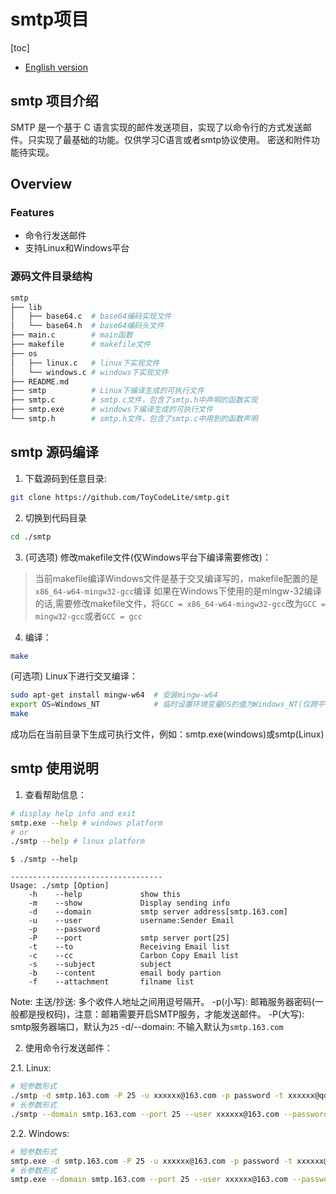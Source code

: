 # smtp项目  

[toc]

* [English version](./README.md)

## smtp 项目介绍  

SMTP 是一个基于 C 语言实现的邮件发送项目，实现了以命令行的方式发送邮件。只实现了最基础的功能。仅供学习C语言或者smtp协议使用。
密送和附件功能待实现。

## Overview  

### Features  

* 命令行发送邮件
* 支持Linux和Windows平台

### 源码文件目录结构  

```sh
smtp
├── lib
│   ├── base64.c  # base64编码实现文件
│   └── base64.h  # base64编码头文件
├── main.c        # main函数
├── makefile      # makefile文件
├── os
│   ├── linux.c   # linux下实现文件
│   └── windows.c # windows下实现文件
├── README.md
├── smtp          # Linux下编译生成的可执行文件
├── smtp.c        # smtp.c文件，包含了smtp.h中声明的函数实现
├── smtp.exe      # windows下编译生成的可执行文件
└── smtp.h        # smtp.h文件，包含了smtp.c中用到的函数声明
```

## smtp 源码编译  

1. 下载源码到任意目录:  

 ```bash
git clone https://github.com/ToyCodeLite/smtp.git
 ```

2. 切换到代码目录  

```bash
cd ./smtp
```

3. (可选项) 修改makefile文件(仅Windows平台下编译需要修改)：

> 当前makefile编译Windows文件是基于交叉编译写的，makefile配置的是`x86_64-w64-mingw32-gcc`编译
> 如果在Windows下使用的是mingw-32编译的话,需要修改makefile文件，将`GCC = x86_64-w64-mingw32-gcc`改为`GCC = mingw32-gcc`或者`GCC = gcc`

4. 编译：

```bash
make
```

(可选项) Linux下进行交叉编译：

```bash
sudo apt-get install mingw-w64  # 安装mingw-w64
export OS=Windows_NT            # 临时设置环境变量OS的值为Windows_NT(仅跨平台的交叉编译需设置环境变量)
make
```

成功后在当前目录下生成可执行文件，例如：smtp.exe(windows)或smtp(Linux)

## smtp 使用说明  

1. 查看帮助信息：

```bash
# display help info and exit
smtp.exe --help # windows platform
# or
./smtp --help # linux platform
```

```log
$ ./smtp --help

----------------------------------
Usage: ./smtp [Option]
    -h    --help             show this
    -m    --show             Display sending info
    -d    --domain           smtp server address[smtp.163.com]
    -u    --user             username:Sender Email
    -p    --password
    -P    --port             smtp server port[25]
    -t    --to               Receiving Email list
    -c    --cc               Carbon Copy Email list
    -s    --subject          subject
    -b    --content          email body partion
    -f    --attachment       filname list
```

Note:
主送/抄送: 多个收件人地址之间用逗号隔开。
-p(小写): 邮箱服务器密码(一般都是授权码)，注意：邮箱需要开启SMTP服务，才能发送邮件。
-P(大写): smtp服务器端口，默认为`25`
-d/--domain: 不输入默认为`smtp.163.com`

2. 使用命令行发送邮件：

2.1. Linux:

```bash
# 短参数形式
./smtp -d smtp.163.com -P 25 -u xxxxxx@163.com -p password -t xxxxxx@qq.com -s subject_linux_demo -b content_body -m
# 长参数形式
./smtp --domain smtp.163.com --port 25 --user xxxxxx@163.com --password password --to xxxxxx@qq.com --subject subject_linux_demo --content content_body --show
```

2.2. Windows:

```bash
# 短参数形式
smtp.exe -d smtp.163.com -P 25 -u xxxxxx@163.com -p password -t xxxxxx@qq.com -s subject_windows_demo -b content_body -m
# 长参数形式
smtp.exe --domain smtp.163.com --port 25 --user xxxxxx@163.com --password password --to xxxxxx@qq.com --subject subject_windows_demo --content content_body --show
```
